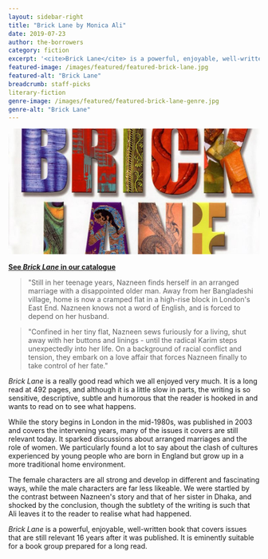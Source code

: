 ```yaml
---
layout: sidebar-right
title: "Brick Lane by Monica Ali"
date: 2019-07-23
author: the-borrowers
category: fiction
excerpt: '<cite>Brick Lane</cite> is a powerful, enjoyable, well-written book that sparked a lot of discussion.'
featured-image: /images/featured/featured-brick-lane.jpg
featured-alt: "Brick Lane"
breadcrumb: staff-picks
literary-fiction
genre-image: /images/featured/featured-brick-lane-genre.jpg
genre-alt: "Brick Lane"
---
```


![Brick Lane](/images/featured/featured-brick-lane.jpg)

**[See <cite>Brick Lane</cite> in our catalogue](https://suffolk.spydus.co.uk/cgi-bin/spydus.exe/ENQ/OPAC/BIBENQ?BRN=1223053)**

> "Still in her teenage years, Nazneen finds herself in an arranged marriage with a disappointed older man. Away from her Bangladeshi village, home is now a cramped flat in a high-rise block in London's East End. Nazneen knows not a word of English, and is forced to depend on her husband.

> "Confined in her tiny flat, Nazneen sews furiously for a living, shut away with her buttons and linings - until the radical Karim steps unexpectedly into her life. On a background of racial conflict and tension, they embark on a love affair that forces Nazneen finally to take control of her fate."

<cite>Brick Lane</cite> is a really good read which we all enjoyed very much. It is a long read at 492 pages, and although it is a little slow in parts, the writing is so sensitive, descriptive, subtle and humorous that the reader is hooked in and wants to read on to see what happens.

While the story begins in London in the mid-1980s, was published in 2003 and covers the intervening years, many of the issues it covers are still relevant today. It sparked discussions about arranged marriages and the role of women. We particularly found a lot to say about the clash of cultures experienced by young people who are born in England but grow up in a more traditional home environment.

The female characters are all strong and develop in different and fascinating ways, while the male characters are far less likeable. We were startled by the contrast between Nazneen's story and that of her sister in Dhaka, and shocked by the conclusion, though the subtlety of the writing is such that Ali leaves it to the reader to realise what had happened.

<cite>Brick Lane</cite> is a powerful, enjoyable, well-written book that covers issues that are still relevant 16 years after it was published. It is eminently suitable for a book group prepared for a long read.
